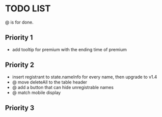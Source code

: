 # TODO LIST

@ is for done.

## Priority 1

* add tooltip for premium with the ending time of premium

## Priority 2

* insert registrant to state.nameInfo for every name, then upgrade to v1.4
* @ move deleteAll to the table header
* @ add a button that can hide unregistrable names
* @ match mobile display

## Priority 3
